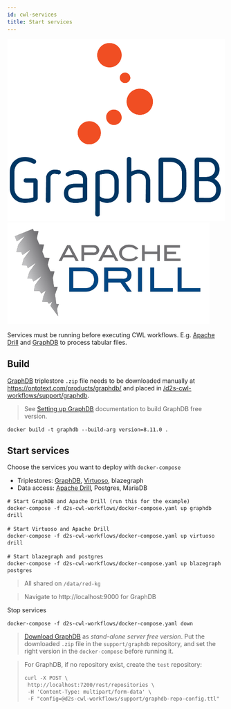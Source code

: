 ```yaml
---
id: cwl-services
title: Start services
---
```


[![GraphDB](/img/graphdb-logo.png)](https://ontotext.com/products/graphdb/)
[![Apache Drill](/img/drill-logo.png)](https://github.com/amalic/apache-drill)



Services must be running before executing CWL workflows. E.g. [Apache Drill](https://github.com/amalic/apache-drill) and [GraphDB](https://github.com/MaastrichtU-IDS/graphdb/) to process tabular files.



## Build

[GraphDB](https://github.com/MaastrichtU-IDS/graphdb/) triplestore `.zip` file needs to be downloaded manually at https://ontotext.com/products/graphdb/ and placed in [/d2s-cwl-workflows/support/graphdb](https://github.com/MaastrichtU-IDS/d2s-cwl-workflows/tree/master/support).

> See [Setting up GraphDB](/docs/guide-graphdb) documentation to build GraphDB free version.

```shell
docker build -t graphdb --build-arg version=8.11.0 .
```



## Start services

Choose the services you want to deploy with `docker-compose`

* Triplestores: [GraphDB](https://github.com/MaastrichtU-IDS/graphdb), [Virtuoso](https://hub.docker.com/r/tenforce/virtuoso/), blazegraph
* Data access: [Apache Drill](https://github.com/amalic/apache-drill), Postgres, MariaDB

```shell
# Start GraphDB and Apache Drill (run this for the example)
docker-compose -f d2s-cwl-workflows/docker-compose.yaml up graphdb drill

# Start Virtuoso and Apache Drill
docker-compose -f d2s-cwl-workflows/docker-compose.yaml up virtuoso drill

# Start blazegraph and postgres
docker-compose -f d2s-cwl-workflows/docker-compose.yaml up blazegraph postgres
```

> All shared on `/data/red-kg`

>  Navigate to http://localhost:9000 for GraphDB

Stop services

```shell
docker-compose -f d2s-cwl-workflows/docker-compose.yaml down
```

> [Download GraphDB](https://ontotext.com/products/graphdb/) as *stand-alone server free version*. Put the downloaded `.zip` file in the `support/graphdb` repository, and set the right version in the `docker-compose` before running it.

> For GraphDB, if no repository exist, create the `test` repository:
>
> ```shell
> curl -X POST \
>  http://localhost:7200/rest/repositories \
>  -H 'Content-Type: multipart/form-data' \
>  -F "config=@d2s-cwl-workflows/support/graphdb-repo-config.ttl"
> ```